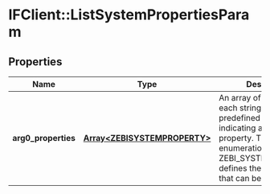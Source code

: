 # IFClient::ListSystemPropertiesParam

## Properties
Name | Type | Description | Notes
------------ | ------------- | ------------- | -------------
**arg0_properties** | [**Array&lt;ZEBISYSTEMPROPERTY&gt;**](ZEBISYSTEMPROPERTY.md) | An array of strings where each string is a predefined string literal indicating a system property.  The enumeration ZEBI_SYSTEM_PROPERTY defines the string literals that can be requested.  | 


